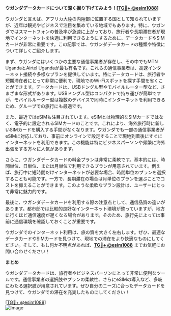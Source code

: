 **ウガンダデータカードについて深く掘り下げてみよう！[[TG💪+ @esim1088](https://t.me/s/esim1088)]**

ウガンダと言えば、アフリカ大陸の内陸部に位置する国として知られていますが、近年は観光やビジネスで注目を集めている地域でもあります。特に、ウガンダではスマートフォンの普及率が急速に上がっており、旅行者や長期滞在者が現地でインターネットを快適に利用できるようにするために、データカードやSIMカードが非常に重要です。この記事では、ウガンダデータカードの種類や特徴について詳しくご紹介します。

まず、ウガンダにはいくつかの主要な通信事業者が存在し、その中でもMTN UgandaとAirtel Ugandaが最も有名です。これらの通信事業者は、高速インターネット接続や多様なプランを提供しています。特にデータカードは、旅行者や短期滞在者にとって非常に便利で、現地でのWi-Fiスポットを探す手間を省くことができます。データカードは、USBドングル型やモバイルルーター型など、さまざまな形式があります。USBドングル型はコンパクトで持ち運びが簡単ですが、モバイルルーター型は複数のデバイスで同時にインターネットを利用できるため、グループでの旅行にも最適です。

また、最近ではeSIMも注目されています。eSIMとは物理的なSIMカードではなく、電子的に設定されるSIMカードのことです。これにより、海外旅行時に新しいSIMカードを購入する手間がなくなります。ウガンダでも一部の通信事業者がeSIMに対応しており、事前にオンラインで設定することで現地到着後にすぐにインターネットを利用できます。この機能は特にビジネスパーソンや頻繁に海外出張をする方々に人気があります。

さらに、ウガンダデータカードの料金プランは非常に柔軟です。基本的には、時間単位、日単位、または月単位で利用できるプランが用意されています。例えば、旅行中に短時間だけインターネットが必要な場合、時間単位のプランを選択することも可能です。一方で、長期滞在の場合は月単位のプランを選ぶことでコストを抑えることができます。このような柔軟なプラン設計は、ユーザーにとって非常に魅力的です。

最後に、ウガンダデータカードを利用する際の注意点として、通信品質の違いがあります。都市部では比較的良好なインターネット環境が整っていますが、地方に行くほど通信速度が遅くなる場合があります。そのため、旅行先によっては事前に通信環境を確認しておくことが重要です。

ウガンダでのインターネット利用は、旅の質を大きく左右します。ぜひ、最適なデータカードやSIMカードを見つけて、現地での滞在をより快適なものにしてください。そして、もし何か不明点があれば、**[TG💪+ @esim1088](https://t.me/s/esim1088)** までお気軽にお問い合わせください！

**まとめ**

ウガンダデータカードは、旅行者やビジネスパーソンにとって非常に便利なツールです。通信事業者の選択肢やプランの柔軟性、さらにeSIMの導入など、多岐にわたる選択肢が用意されています。ぜひ自分のニーズに合ったデータカードを見つけて、ウガンダでの滞在を充実したものにしてください！

[[TG💪+ @esim1088](https://t.me/s/esim1088)]  
![Image](https://i.postimg.cc/Y0z9fWf4/image.png)